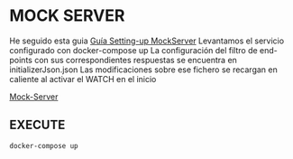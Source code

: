 # MOCK SERVER
He seguido esta guia [Guía Setting-up MockServer](https://dev.to/iurysza/setting-up-mockserver-3kbe)
Levantamos el servicio configurado con docker-compose up
La configuración del filtro de end-points con sus correspondientes respuestas se encuentra en initializerJson.json 
Las modificaciones sobre ese fichero se recargan en caliente al activar el WATCH en el inicio

[Mock-Server](https://www.mock-server.com/)

## EXECUTE

```
docker-compose up   
```
